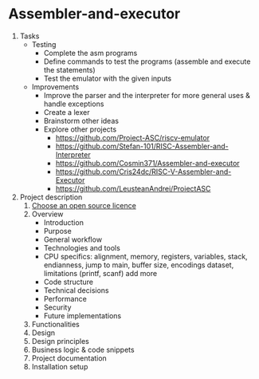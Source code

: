 # Assembler-and-executor

1. Tasks
   * Testing
      * Complete the asm programs
      * Define commands to test the programs (assemble and execute the statements)
      * Test the emulator with the given inputs
   * Improvements
      * Improve the parser and the interpreter for more general uses & handle exceptions
      * Create a lexer
      * Brainstorm other ideas
      * Explore other projects
         * <https://github.com/Proiect-ASC/riscv-emulator>
         * <https://github.com/Stefan-101/RISC-Assembler-and-Interpreter>
         * <https://github.com/Cosmin371/Assembler-and-executor>
         * <https://github.com/Cris24dc/RISC-V-Assembler-and-Executor>
         * <https://github.com/LeusteanAndrei/ProiectASC>
3. Project description
   1. [Choose an open source licence](https://choosealicense.com)
   2. Overview
      * Introduction
      * Purpose
      * General workflow
      * Technologies and tools
      * CPU specifics: alignment, memory, registers, variables, stack, endianness, jump to main, buffer size, encodings dataset, limitations (printf, scanf) add more
      * Code structure
      * Technical decisions
      * Performance
      * Security
      * Future implementations
   3. Functionalities
   4. Design
   5. Design principles
   6. Business logic & code snippets
   7. Project documentation
   8. Installation setup
